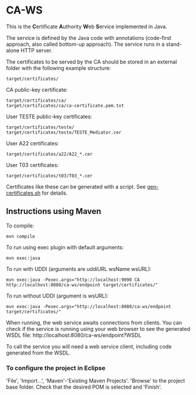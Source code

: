 # CA-WS

This is the **C**ertificate **A**uthority **W**eb **S**ervice implemented in Java.

The service is defined by the Java code with annotations
(code-first approach, also called bottom-up approach).
The service runs in a stand-alone HTTP server.

The certificates to be served by the CA should be stored in an external folder with the following example structure:
```
target/certificates/
```

CA public-key certificate:
```
target/certificates/ca/
target/certificates/ca/ca-certificate.pem.txt
```

User TESTE public-key certificates:
```
target/certificates/teste/
target/certificates/teste/TESTE_Mediator.cer
```

User A22 certificates:
```
target/certificates/a22/A22_*.cer
```

User T03 certificates:
```
target/certificates/t03/T03_*.cer
```

Certificates like these can be generated with a script.
See [gen-certificates.sh](/script/gen-certificates.sh) for details.


## Instructions using Maven

To compile:

```
mvn compile
```

To run using exec plugin with default arguments:

```
mvn exec:java
```

To run with UDDI (arguments are uddiURL wsName wsURL):

```
mvn exec:java -Pexec.args="http://localhost:9090 CA http://localhost:8080/ca-ws/endpoint target/certificates/"
```

To run without UDDI (argument is wsURL):

```
mvn exec:java -Pexec.args="http://localhost:8080/ca-ws/endpoint target/certificates/"
```

When running, the web service awaits connections from clients.
You can check if the service is running using your web browser 
to see the generated WSDL file:
http://localhost:8080/ca-ws/endpoint?WSDL

<!--
This address is defined in CAApp when the publish() method is called.
-->

To call the service you will need a web service client,
including code generated from the WSDL.


### To configure the project in Eclipse

'File', 'Import...', 'Maven'-'Existing Maven Projects'.
'Browse' to the project base folder.
Check that the desired POM is selected and 'Finish'.
